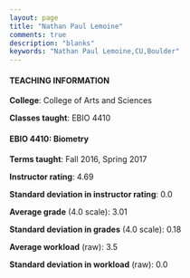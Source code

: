 ```yaml
---
layout: page
title: "Nathan Paul Lemoine" 
comments: true
description: "blanks"
keywords: "Nathan Paul Lemoine,CU,Boulder"
---
```

<head>
<script src="https://ajax.googleapis.com/ajax/libs/jquery/2.1.3/jquery.min.js"></script>
<script src="https://dl.dropboxusercontent.com/s/pc42nxpaw1ea4o9/highcharts.js?dl=0"></script>
<!-- <script src="../assets/js/highcharts.js"></script> -->
<style type="text/css">@font-face {
	font-family: "Bebas Neue";
	src: url(https://www.filehosting.org/file/details/544349/BebasNeue Regular.otf) format("opentype");
	}
	h1.Bebas { 
		font-family: "Bebas Neue", Verdana, Tahoma;
	}
</style>
</head>
	   
#### TEACHING INFORMATION

**College**: College of Arts and Sciences

**Classes taught**: EBIO 4410

#### EBIO 4410: Biometry

**Terms taught**: Fall 2016, Spring 2017

**Instructor rating**: 4.69

**Standard deviation in instructor rating**: 0.0

**Average grade** (4.0 scale): 3.01

**Standard deviation in grades** (4.0 scale): 0.18

**Average workload** (raw): 3.5

**Standard deviation in workload** (raw): 0.0

